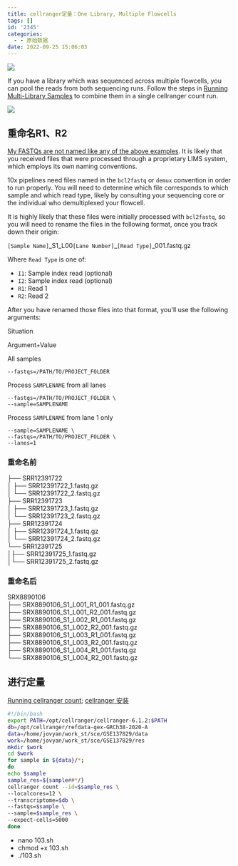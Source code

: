 ```yaml
---
title: cellranger定量：One Library, Multiple Flowcells
tags: []
id: '2345'
categories:
  - - 原始数据
date: 2022-09-25 15:06:03
---
```


![](https://img-cdn.limour.top/2022/09/25/632fc9055a801.png)

If you have a library which was sequenced across multiple flowcells, you can pool the reads from both sequencing runs. Follow the steps in [Running Multi-Library Samples](https://support.10xgenomics.com/single-cell-gene-expression/software/pipelines/2.0/advanced/multi-library-samples) to combine them in a single cellranger count run.

![](https://img-cdn.limour.top/2022/09/25/632fcc42859d5.png)

## 重命名R1、R2

[My FASTQs are not named like any of the above examples](https://support.10xgenomics.com/single-cell-gene-expression/software/pipelines/2.0/using/fastq-input#wrongname). It is likely that you received files that were processed through a proprietary LIMS system, which employs its own naming conventions.

10x pipelines need files named in the `bcl2fastq` or `demux` convention in order to run properly. You will need to determine which file corresponds to which sample and which read type, likely by consulting your sequencing core or the individual who demultiplexed your flowcell.

It is highly likely that these files were initially processed with `bcl2fastq`, so you will need to rename the files in the following format, once you track down their origin:

`[Sample Name]`\_S1\_L00`[Lane Number]`\_`[Read Type]`\_001.fastq.gz

Where `Read Type` is one of:

*   `I1`: Sample index read (optional)
*   `I2`: Sample index read (optional)
*   `R1`: Read 1
*   `R2`: Read 2

After you have renamed those files into that format, you'll use the following arguments:

Situation

Argument+Value

All samples

`--fastqs=/PATH/TO/PROJECT_FOLDER`

Process `SAMPLENAME` from all lanes

`--fastqs=/PATH/TO/PROJECT_FOLDER \`  
`--sample=SAMPLENAME`

Process `SAMPLENAME` from lane 1 only

`--sample=SAMPLENAME \`  
`--fastqs=/PATH/TO/PROJECT_FOLDER \`  
`--lanes=1`

### 重命名前

├── SRR12391722  
│ ├── SRR12391722\_1.fastq.gz  
│ └── SRR12391722\_2.fastq.gz  
├── SRR12391723  
│ ├── SRR12391723\_1.fastq.gz  
│ └── SRR12391723\_2.fastq.gz  
├── SRR12391724  
│ ├── SRR12391724\_1.fastq.gz  
│ └── SRR12391724\_2.fastq.gz  
└── SRR12391725  
│├── SRR12391725\_1.fastq.gz  
│└── SRR12391725\_2.fastq.gz

### 重命名后

SRX8890106  
├── SRX8890106\_S1\_L001\_R1\_001.fastq.gz  
├── SRX8890106\_S1\_L001\_R2\_001.fastq.gz  
├── SRX8890106\_S1\_L002\_R1\_001.fastq.gz  
├── SRX8890106\_S1\_L002\_R2\_001.fastq.gz  
├── SRX8890106\_S1\_L003\_R1\_001.fastq.gz  
├── SRX8890106\_S1\_L003\_R2\_001.fastq.gz  
├── SRX8890106\_S1\_L004\_R1\_001.fastq.gz  
└── SRX8890106\_S1\_L004\_R2\_001.fastq.gz

## 进行定量

[Running cellranger count](https://support.10xgenomics.com/single-cell-gene-expression/software/pipelines/latest/using/tutorial_ct); [cellranger 安装](https://support.10xgenomics.com/single-cell-gene-expression/software/pipelines/latest/installation)

```bash
#!/bin/bash
export PATH=/opt/cellranger/cellranger-6.1.2:$PATH
db=/opt/cellranger/refdata-gex-GRCh38-2020-A
data=/home/jovyan/work_st/sce/GSE137829/data
work=/home/jovyan/work_st/sce/GSE137829/res
mkdir $work
cd $work
for sample in ${data}/*;
do
echo $sample
sample_res=${sample##*/}
cellranger count --id=$sample_res \
--localcores=12 \
--transcriptome=$db \
--fastqs=$sample \
--sample=$sample_res \
--expect-cells=5000
done
```

*   nano 103.sh
*   chmod +x 103.sh
*   ./103.sh